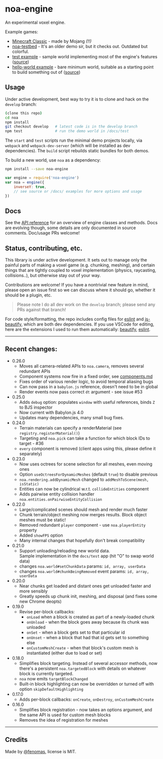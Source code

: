 
# noa-engine

An experimental voxel engine.

Example games:
 * [Minecraft Classic](https://classic.minecraft.net/) - made by Mojang *(!!)*
 * [noa-testbed](https://andyhall.github.io/noa-testbed/) - It's an older demo sir, but it checks out. Outdated but colorful.
 * [test example](https://andyhall.github.io/noa/test/) - sample world implementing most of the engine's features ([source](/docs/test))
 * [hello-world example](https://andyhall.github.io/noa/hello-world/) - bare minimum world, suitable as a starting point to build something out of ([source](/docs/hello-world))


## Usage

Under active development, best way to try it is to clone and hack on the `develop` branch:

```sh
(clone this repo)
cd noa
npm install
git checkout develop   # latest code is in the develop branch
npm test               # run the demo world in /docs/test
```

The `start` and `test` scripts run the minimal demo projects locally, via `webpack` and `webpack-dev-server` (which will be installed as dev dependencies). The `build` script rebuilds static bundles for both demos.

To build a new world, use `noa` as a dependency:

```sh
npm install --save noa-engine
```

```js
var engine = require('noa-engine')
var noa = engine({
    inverseY: true,
    // see source or /docs/ examples for more options and usage
})
```

## Docs

See the [API reference](API.md) for an overview of engine classes and methods.
Docs are evolving though, some details are only documented in source comments.
Doc/usage PRs welcome!


## Status, contributing, etc.

This library is under active development. 
It sets out to manage only the painful parts of making a voxel game 
(e.g. chunking, meshing), and certain things that are 
tightly coupled to voxel implementation (physics, raycasting, collisions..), 
but otherwise stay out of your way.

Contributions are welcome! If you have a nontrivial new feature in mind, 
please open an issue first so we can discuss where it should go, 
whether it should be a plugin, etc.

> Please note I do all dev work on the `develop` branch; please send any PRs against that branch!

For code style/formatting, the repo includes config files for [eslint](https://eslint.org/) and [js-beautify](https://github.com/beautify-web/js-beautify), which are both dev dependencies. If you use VSCode for editing, here are the extensions I used to run them automatically: [beautify](https://marketplace.visualstudio.com/items?itemName=HookyQR.beautify), [eslint](https://marketplace.visualstudio.com/items?itemName=dbaeumer.vscode-eslint).


----

## Recent changes:

 * 0.26.0
   * Moves all camera-related APIs to `noa.camera`, removes several redundant APIs
   * Component systems now fire in a fixed order, see [components.md](components.md)
   * Fixes order of various render logic, to avoid temporal aliasing bugs
   * Can now pass in a `babylon.js` reference, doesn't need to be in global
   * Render events now pass correct `dt` argument - see issue #53
 * 0.25.0
   * Adds `debug` option: populates `window` with useful references, binds `Z` to BJS inspector
   * Now current with Babylon.js 4.0
   * Updates many dependencies, many small bug fixes.
 * 0.24.0
   * Terrain materials can specify a renderMaterial (see `registry.registerMaterial()`)
   * Targeting and `noa.pick` can take a function for which block IDs to target - #36
   * `every` component is removed (client apps using this, please define it separately)
 * 0.23.0
   * Now uses octrees for scene selection for all meshes, even moving ones
   * Option `useOctreesForDynamicMeshes` (default `true`) to disable previous
   * `noa.rendering.addDynamicMesh` changed to `addMeshToScene(mesh, isStatic)`
   * Entities can now be cylindrical w.r.t. `collideEntities` component
   * Adds pairwise entity collision handler `noa.entities.onPairwiseEntityCollision`
 * 0.22.0
   * Large/complicated scenes should mesh and render much faster
   * Chunk terrain/object meshing now merges results. Block object meshes must be static!
   * Removed redundant `player` component - use `noa.playerEntity` property
   * Added `showFPS` option
   * Many internal changes that hopefully don't break compatibility
 * 0.21.0
   * Support unloading/reloading new world data.  
     Sample implementation in the `docs/test` app (hit "O" to swap world data)
   * changes `noa.world#setChunkData` params: `id, array, userData`
   * changes `noa.world#chunkBeingRemoved` event params: `id, array, userData`
 * 0.20.0
   * Near chunks get loaded and distant ones get unloaded faster and more sensibly
   * Greatly speeds up chunk init, meshing, and disposal (and fixes some new Chrome deopts)
 * 0.19.0
   * Revise per-block callbacks:
     * `onLoad` when a block is created as part of a newly-loaded chunk  
     * `onUnload` - when the block goes away because its chunk was unloaded
     * `onSet` - when a block gets set to that particular id
     * `onUnset` - when a block that had that id gets set to something else
     * `onCustomMeshCreate` - when that block's custom mesh is instantiated (either due to load or set)
 * 0.18.0
   * Simplifies block targeting. Instead of several accessor methods, now there's a persistent `noa.targetedBlock` with details on whatever block is currently targeted.
   * `noa` now emits `targetBlockChanged`
   * Built-in block highlighting can now be overridden or turned off with option `skipDefaultHighlighting`
 * 0.17.0
   * Adds per-block callbacks: `onCreate`, `onDestroy`, `onCustomMeshCreate`
 * 0.16.0
   * Simplifies block registration - now takes an options argument, and the same API is used for custom mesh blocks
   * Removes the idea of registration for meshes

----

## Credits

Made by [@fenomas](https://twitter.com/fenomas), license is MIT.


